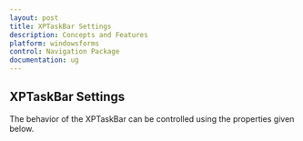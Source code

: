 ```yaml
---
layout: post
title: XPTaskBar Settings 
description: Concepts and Features
platform: windowsforms
control: Navigation Package
documentation: ug
---
```

## XPTaskBar Settings 

The behavior of the XPTaskBar can be controlled using the properties given below.